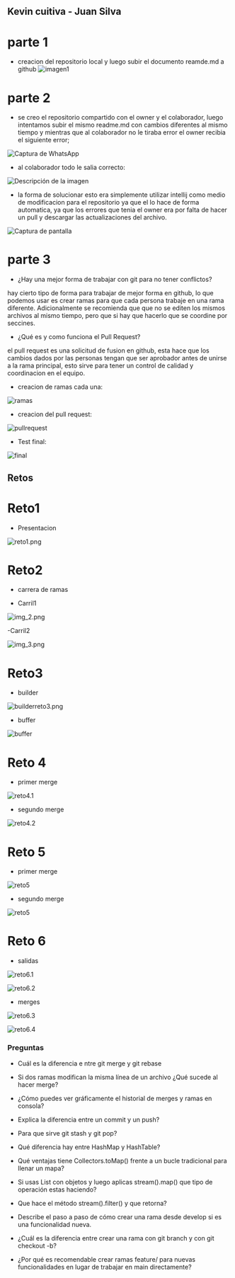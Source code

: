 ## Kevin cuitiva - Juan Silva
# parte 1

- creacion del repositorio local y luego subir el documento reamde.md a github 
![imagen1](./image.png)



# parte 2

- se creo el repositorio compartido con el owner y el colaborador, luego intentamos subir el mismo
readme.md con cambios diferentes al mismo tiempo y mientras que al colaborador no le tiraba error
el owner recibia el siguiente error;

![Captura de WhatsApp](./Imagen%20de%20WhatsApp%202025-08-14%20a%20las%2015.36.17_445e701a.jpg)

- al colaborador todo le salia correcto:

![Descripción de la imagen](./Captura%20de%20pantalla%202025-08-14%20153613.png)
- la forma de solucionar esto era simplemente utilizar intellij como medio de modificacion para el repositorio
ya que el lo hace de forma automatica, ya que los errores que tenia el owner era por falta de hacer un pull
y descargar las actualizaciones del archivo.

![Captura de pantalla](./Captura%20de%20pantalla%202025-08-20%20141139.png)



# parte 3

- ¿Hay una mejor forma de trabajar con git para no tener conflictos?

hay cierto tipo de forma para trabajar de mejor forma en github, lo que podemos usar es crear ramas 
para que cada persona trabaje en una rama diferente. Adicionalmente se recomienda que que no se editen
los mismos archivos al mismo tiempo, pero que si hay que hacerlo que se coordine por seccines.

- ¿Qué es y como funciona el Pull Request?

el pull request es una solicitud de fusion en github, esta hace que los cambios dados por las personas 
tengan que ser aprobador antes de unirse a la rama principal, esto sirve para tener un control de calidad
y coordinacion en el equipo.

- creacion de ramas cada una:

![ramas](./ramas.png)

- creacion del pull request:

![pullrequest](./pullrequest.jpg)

- Test final:

![final](./pull.jpg)

## Retos

# Reto1
- Presentacion

![reto1.png](reto1.png)

# Reto2

- carrera de ramas

- Carril1

![img_2.png](img_2.png)


-Carril2

![img_3.png](img_3.png)


# Reto3 

- builder 

![builderreto3.png](builderreto3.png)

- buffer

![buffer](./reto3buffer.png)

# Reto 4

- primer merge

![reto4.1](./reto4.1.png)

- segundo merge

![reto4.2](./reto4.2.png)

# Reto 5

- primer merge

![reto5](./reto5.1.jpg)

- segundo merge

![reto5](./reto5.2.png)

# Reto 6

- salidas 

![reto6.1](./reto6.1.jpg)

![reto6.2](./reto6.2.jpg)

- merges 

![reto6.3](./reto6.3.jpg)

![reto6.4](./reto6.4.jpg)


### Preguntas

- Cuál es la diferencia e	ntre git merge y git rebase

- Si dos ramas modifican la misma línea de un archivo ¿Qué sucede al hacer merge?

- ¿Cómo puedes ver gráficamente el historial de merges y ramas en consola?

- Explica la diferencia entre un commit y un push?

- Para que sirve git stash y git pop?

- Qué diferencia hay entre HashMap y HashTable?

- Qué ventajas tiene Collectors.toMap() frente a un bucle tradicional para llenar un mapa?

- Si usas List con objetos y luego aplicas stream().map() que tipo de operación estas haciendo?

- Que hace el método stream().filter() y que retorna?

- Describe el paso a paso de cómo crear una rama desde develop si es una funcionalidad nueva.

- ¿Cuál es la diferencia entre crear una rama con git branch y con git checkout -b?

- ¿Por qué es recomendable crear ramas feature/ para nuevas funcionalidades en lugar de trabajar en main directamente? 

 